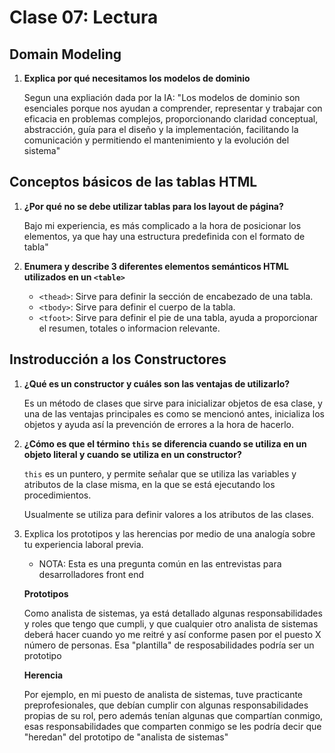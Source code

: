 # Clase 07: Lectura

## Domain Modeling

1. **Explica por qué necesitamos los modelos de dominio**

    Segun una expliación dada por la IA: "Los modelos de dominio son esenciales porque nos ayudan a comprender, representar y trabajar con eficacia en problemas complejos, proporcionando claridad conceptual, abstracción, guía para el diseño y la implementación, facilitando la comunicación y permitiendo el mantenimiento y la evolución del sistema"

## Conceptos básicos de las tablas HTML

1. **¿Por qué no se debe utilizar tablas para los layout de página?**

    Bajo mi experiencia, es más complicado a la hora de posicionar los elementos, ya que hay una estructura predefinida con el formato de tabla"

2. **Enumera y describe 3 diferentes elementos semánticos HTML utilizados en un `<table>`**

    - `<thead>`: Sirve para definir la sección de encabezado de una tabla.
    - `<tbody>`: Sirve para definir el cuerpo de la tabla.
    - `<tfoot>`: Sirve para definir el pie de una tabla, ayuda a proporcionar el resumen, totales o informacion relevante.

## Instroducción a los Constructores

1. **¿Qué es un constructor y cuáles son las ventajas de utilizarlo?**

    Es un método de clases que sirve para inicializar objetos de esa clase, y una de las ventajas principales es como se mencionó antes, inicializa los objetos y ayuda así la prevención de errores a la hora de hacerlo.

2. **¿Cómo es que el término `this` se diferencia cuando se utiliza en un objeto literal y cuando se utiliza en un constructor?**

    `this` es un puntero, y permite señalar que se utiliza las variables y atributos de la clase misma, en la que se está ejecutando los procedimientos.

    Usualmente se utiliza para definir valores a los atributos de las clases.

3. Explica los prototipos y las herencias por medio de una analogía sobre tu experiencia laboral previa.

    - NOTA: Esta es una pregunta común en las entrevistas para desarrolladores front end

    **Prototipos**

    Como analista de sistemas, ya está detallado algunas responsabilidades y roles que tengo que cumpli, y que cualquier otro analista de sistemas deberá hacer cuando yo me reitré y así conforme pasen por el puesto X número de personas. Esa "plantilla" de resposabilidades podría ser un prototipo

    **Herencia**

    Por ejemplo, en mi puesto de analista de sistemas, tuve practicante preprofesionales, que debían cumplir con algunas responsabilidades propias de su rol, pero además tenían algunas que compartían conmigo, esas responsabilidades que comparten conmigo se les podría decir que "heredan" del prototipo de "analista de sistemas"
